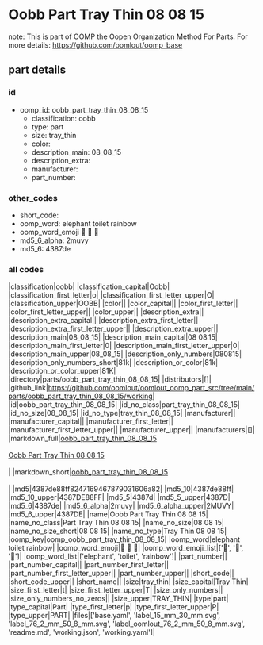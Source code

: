 # Oobb Part Tray Thin 08 08 15  

note: This is part of OOMP the Oopen Organization Method For Parts. For more details: https://github.com/oomlout/oomp_base

##  part details





### id
* oomp_id: oobb_part_tray_thin_08_08_15
  * classification: oobb
  * type: part
  * size: tray_thin
  * color: 
  * description_main: 08_08_15
  * description_extra: 
  * manufacturer: 
  * part_number: 

### other_codes
* short_code: 
* oomp_word: elephant toilet rainbow
* oomp_word_emoji :elephant: :toilet: :rainbow:
* md5_6_alpha: 2muvy
* md5_6: 4387de

### all codes 
|classification|oobb|
|classification_capital|Oobb|
|classification_first_letter|o|
|classification_first_letter_upper|O|
|classification_upper|OOBB|
|color||
|color_capital||
|color_first_letter||
|color_first_letter_upper||
|color_upper||
|description_extra||
|description_extra_capital||
|description_extra_first_letter||
|description_extra_first_letter_upper||
|description_extra_upper||
|description_main|08_08_15|
|description_main_capital|08 08.15|
|description_main_first_letter|0|
|description_main_first_letter_upper|0|
|description_main_upper|08_08_15|
|description_only_numbers|080815|
|description_only_numbers_short|81k|
|description_or_color|81k|
|description_or_color_upper|81K|
|directory|parts/oobb_part_tray_thin_08_08_15|
|distributors|[]|
|github_link|https://github.com/oomlout/oomlout_oomp_part_src/tree/main/parts/oobb_part_tray_thin_08_08_15/working|
|id|oobb_part_tray_thin_08_08_15|
|id_no_class|part_tray_thin_08_08_15|
|id_no_size|08_08_15|
|id_no_type|tray_thin_08_08_15|
|manufacturer||
|manufacturer_capital||
|manufacturer_first_letter||
|manufacturer_first_letter_upper||
|manufacturer_upper||
|manufacturers|[]|
|markdown_full|[oobb_part_tray_thin_08_08_15](https://github.com/oomlout/oomlout_oomp_part_src/tree/main/parts/oobb_part_tray_thin_08_08_15/working)<br>[](https://github.com/oomlout/oomlout_oomp_part_src/tree/main/parts/oobb_part_tray_thin_08_08_15/working)<br>[Oobb Part Tray Thin 08 08 15](https://github.com/oomlout/oomlout_oomp_part_src/tree/main/parts/oobb_part_tray_thin_08_08_15/working)<br><br>|
|markdown_short|[oobb_part_tray_thin_08_08_15](https://github.com/oomlout/oomlout_oomp_part_src/tree/main/parts/oobb_part_tray_thin_08_08_15/working)<br><br>|
|md5|4387de88ff8247169467879031606a82|
|md5_10|4387de88ff|
|md5_10_upper|4387DE88FF|
|md5_5|4387d|
|md5_5_upper|4387D|
|md5_6|4387de|
|md5_6_alpha|2muvy|
|md5_6_alpha_upper|2MUVY|
|md5_6_upper|4387DE|
|name|Oobb Part Tray Thin 08 08 15|
|name_no_class|Part Tray Thin 08 08 15|
|name_no_size|08 08 15|
|name_no_size_short|08 08 15|
|name_no_type|Tray Thin 08 08 15|
|oomp_key|oomp_oobb_part_tray_thin_08_08_15|
|oomp_word|elephant toilet rainbow|
|oomp_word_emoji|:elephant: :toilet: :rainbow:|
|oomp_word_emoji_list|[':elephant:', ':toilet:', ':rainbow:']|
|oomp_word_list|['elephant', 'toilet', 'rainbow']|
|part_number||
|part_number_capital||
|part_number_first_letter||
|part_number_first_letter_upper||
|part_number_upper||
|short_code||
|short_code_upper||
|short_name||
|size|tray_thin|
|size_capital|Tray Thin|
|size_first_letter|t|
|size_first_letter_upper|T|
|size_only_numbers||
|size_only_numbers_no_zeros||
|size_upper|TRAY_THIN|
|type|part|
|type_capital|Part|
|type_first_letter|p|
|type_first_letter_upper|P|
|type_upper|PART|
|files|['base.yaml', 'label_15_mm_30_mm.svg', 'label_76_2_mm_50_8_mm.svg', 'label_oomlout_76_2_mm_50_8_mm.svg', 'readme.md', 'working.json', 'working.yaml']|
